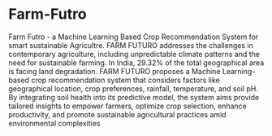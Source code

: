 # Farm-Futro
Farm Futro - a Machine Learning Based Crop Recommendation System for smart sustainable Agricultre.
FARM FUTURO addresses the challenges in contemporary agriculture, including unpredictable climate patterns and the need for sustainable farming. In India, 29.32% of the total geographical area is facing land degradation. FARM FUTURO proposes a Machine Learning-based crop recommendation system that considers factors like geographical location, crop preferences, rainfall, temperature, and soil pH. By integrating soil health into its predictive model, the system aims provide tailored insights to empower farmers, optimize crop selection, enhance productivity, and promote sustainable agricultural practices amid environmental complexities

